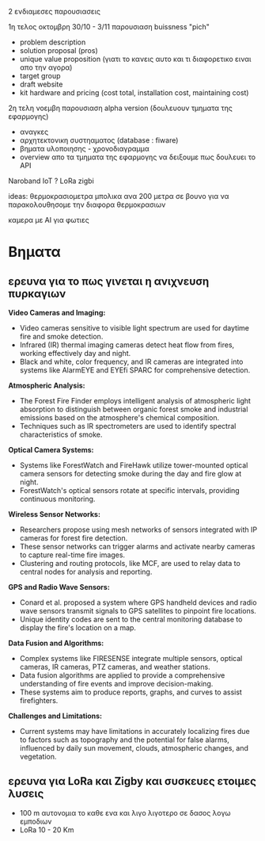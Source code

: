 2 ενδιαμεσες παρουσιασεις

1η τελος οκτομβρη 30/10 - 3/11
παρουσιαση buissness "pich"

- problem description
- solution proposal (pros)
- unique value proposition (γιατι το κανεις αυτο και τι διαφορετικο ειναι απο την αγορα)
- target group
- draft website
- kit hardware and pricing (cost total, installation cost, maintaining cost)

2η τελη νοεμβη
παρουσιαση alpha version (δουλευουν τμηματα της εφαρμογης)

- αναγκες
- αρχητεκτονικη συστηαματος
  (database : fiware)
- βηματα υλοποιησης - χρονοδιαγραμμα
- overview απο τα τμηματα της εφαρμογης να δειξουμε πως δουλευει το API

Naroband IoT ?
LoRa
zigbi

ideas:
θερμοκρασιομετρα μπολικα ανα 200 μετρα σε βουνο για να παρακολουθησομε την διαφορα θερμοκρασιων

καμερα με ΑΙ για φωτιες

# Βηματα

## ερευνα για το πως γινεται η ανιχνευση πυρκαγιων

**Video Cameras and Imaging:**

- Video cameras sensitive to visible light spectrum are used for daytime fire and smoke detection.
- Infrared (IR) thermal imaging cameras detect heat flow from fires, working effectively day and night.
- Black and white, color frequency, and IR cameras are integrated into systems like AlarmEYE and EYEfi SPARC for comprehensive detection.

**Atmospheric Analysis:**

- The Forest Fire Finder employs intelligent analysis of atmospheric light absorption to distinguish between organic forest smoke and industrial emissions based on the atmosphere's chemical composition.
- Techniques such as IR spectrometers are used to identify spectral characteristics of smoke.

**Optical Camera Systems:**

- Systems like ForestWatch and FireHawk utilize tower-mounted optical camera sensors for detecting smoke during the day and fire glow at night.
- ForestWatch's optical sensors rotate at specific intervals, providing continuous monitoring.

**Wireless Sensor Networks:**

- Researchers propose using mesh networks of sensors integrated with IP cameras for forest fire detection.
- These sensor networks can trigger alarms and activate nearby cameras to capture real-time fire images.
- Clustering and routing protocols, like MCF, are used to relay data to central nodes for analysis and reporting.

**GPS and Radio Wave Sensors:**

- Conard et al. proposed a system where GPS handheld devices and radio wave sensors transmit signals to GPS satellites to pinpoint fire locations.
- Unique identity codes are sent to the central monitoring database to display the fire's location on a map.

**Data Fusion and Algorithms:**

- Complex systems like FIRESENSE integrate multiple sensors, optical cameras, IR cameras, PTZ cameras, and weather stations.
- Data fusion algorithms are applied to provide a comprehensive understanding of fire events and improve decision-making.
- These systems aim to produce reports, graphs, and curves to assist firefighters.

**Challenges and Limitations:**

- Current systems may have limitations in accurately localizing fires due to factors such as topography and the potential for false alarms, influenced by daily sun movement, clouds, atmospheric changes, and vegetation.

## ερευνα για LoRa και Zigby και συσκευες ετοιμες λυσεις

- 100 m αυτονομια το καθε ενα και λιγο λιγοτερο σε δασος λογω εμποδιων
- LoRa 10 - 20 Km

